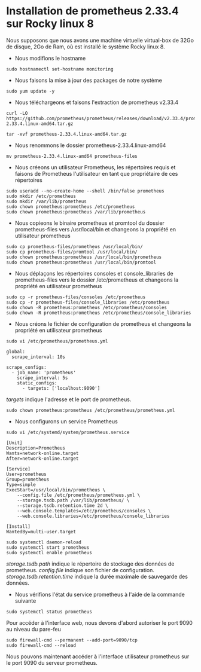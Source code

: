 # Installation de prometheus 2.33.4 sur Rocky linux 8
Nous supposons que nous avons une machine virtuelle virtual-box de 32Go de disque, 2Go de Ram, où est installé le système Rocky linux 8.
<br>

- Nous modifions le hostname 
```
sudo hostnamectl set-hostname monitoring
```

- Nous faisons la mise à jour des packages de notre système
```
sudo yum update -y
```

- Nous téléchargeons et faisons l'extraction de prometheus v2.33.4
```
curl -LO https://github.com/prometheus/prometheus/releases/download/v2.33.4/prometheus-2.33.4.linux-amd64.tar.gz

tar -xvf prometheus-2.33.4.linux-amd64.tar.gz
```

- Nous renommons le dossier prometheus-2.33.4.linux-amd64
```
mv prometheus-2.33.4.linux-amd64 prometheus-files
```

- Nous créeons un utilisateur Prometheus, les répertoires requis et faisons de Prometheus l'utilisateur en tant que propriétaire de ces répertoires
```
sudo useradd --no-create-home --shell /bin/false prometheus
sudo mkdir /etc/prometheus
sudo mkdir /var/lib/prometheus
sudo chown prometheus:prometheus /etc/prometheus
sudo chown prometheus:prometheus /var/lib/prometheus
```

- Nous copieons le binaire prometheus et promtool du dossier prometheus-files vers /usr/local/bin et changeons la propriété en utilisateur prometheus
```
sudo cp prometheus-files/prometheus /usr/local/bin/
sudo cp prometheus-files/promtool /usr/local/bin/
sudo chown prometheus:prometheus /usr/local/bin/prometheus
sudo chown prometheus:prometheus /usr/local/bin/promtool
```

- Nous déplaçons les répertoires consoles et console_libraries de prometheus-files vers le dossier /etc/prometheus et changeons la propriété en utilisateur prometheus
```
sudo cp -r prometheus-files/consoles /etc/prometheus
sudo cp -r prometheus-files/console_libraries /etc/prometheus
sudo chown -R prometheus:prometheus /etc/prometheus/consoles
sudo chown -R prometheus:prometheus /etc/prometheus/console_libraries
```

- Nous créons le fichier de configuration de prometheus et changeons la propriété en utilisateur prometheus
```
sudo vi /etc/prometheus/prometheus.yml
```

```
global:
  scrape_interval: 10s

scrape_configs:
  - job_name: 'prometheus'
    scrape_interval: 5s
    static_configs:
      - targets: ['localhost:9090']
```

*targets* indique l'adresse et le port de prometheus.

```
sudo chown prometheus:prometheus /etc/prometheus/prometheus.yml
```

- Nous configurons un service Prometheus
```
sudo vi /etc/systemd/system/prometheus.service
```

```
[Unit]
Description=Prometheus
Wants=network-online.target
After=network-online.target

[Service]
User=prometheus
Group=prometheus
Type=simple
ExecStart=/usr/local/bin/prometheus \
    --config.file /etc/prometheus/prometheus.yml \
    --storage.tsdb.path /var/lib/prometheus/ \
    --storage.tsdb.retention.time 2d \
    --web.console.templates=/etc/prometheus/consoles \
    --web.console.libraries=/etc/prometheus/console_libraries

[Install]
WantedBy=multi-user.target
```

```
sudo systemctl daemon-reload
sudo systemctl start prometheus
sudo systemctl enable prometheus
```

*storage.tsdb.path* indique le répertoire de stockage des données de prometheus. *config.file* indique son fichier de configuration. *storage.tsdb.retention.time* indique la durée maximale de sauvegarde des données.

- Nous vérifions l'état du service prometheus à l'aide de la commande suivante
```
sudo systemctl status prometheus
```

Pour accéder à l'interface web, nous devons d'abord autoriser le port 9090 au niveau du pare-feu
```
sudo firewall-cmd --permanent --add-port=9090/tcp
sudo firewall-cmd --reload
```

Nous pouvons maintenant accéder à l'interface utilisateur prometheus sur le port 9090 du serveur prometheus.